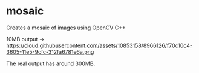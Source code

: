 # mosaic
Creates a mosaic of images using OpenCV C++

10MB output -> https://cloud.githubusercontent.com/assets/10853158/8966126/f70c10c4-3605-11e5-9cfc-312fa6781e6a.png

The real output has around 300MB.
